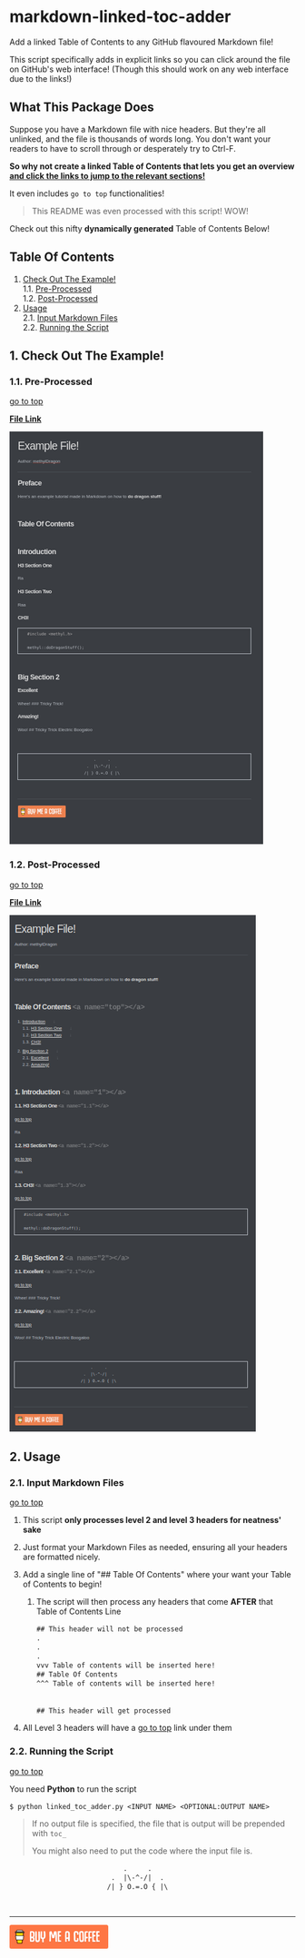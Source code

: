 # markdown-linked-toc-adder
Add a linked Table of Contents to any GitHub flavoured Markdown file!

This script specifically adds in explicit links so you can click around the file on GitHub's web interface! (Though this should work on any web interface due to the links!)



## What This Package Does

Suppose you have a Markdown file with nice headers. But they're all unlinked, and the file is thousands of words long. You don't want your readers to have to scroll through or desperately try to Ctrl-F.

**So why not create a linked Table of Contents that lets you get an overview <u>and click the links to jump to the relevant sections!</u>**

It even includes `go to top` functionalities!

> This README was even processed with this script! WOW!



Check out this nifty **dynamically generated** Table of Contents Below!

## Table Of Contents <a name="top"></a>

1. [Check Out The Example!](#1)    
   1.1. [Pre-Processed](#1.1)    
   1.2. [Post-Processed](#1.2)    
2. [Usage](#2)    
   2.1. [Input Markdown Files](#2.1)    
   2.2. [Running the Script](#2.2)    




## 1. Check Out The Example! <a name="1"></a>

### 1.1. Pre-Processed <a name="1.1"></a>
[go to top](#top)

[**File Link**](Example/example.md)


![1561970416824](assets/1561970416824.png)

### 1.2. Post-Processed <a name="1.2"></a>
[go to top](#top)

[**File Link**](toc_example.md)


![1561970478025](assets/1561970478025.png)



## 2. Usage <a name="2"></a>

### 2.1. Input Markdown Files <a name="2.1"></a>
[go to top](#top)


1. This script **only processes level 2 and level 3 headers for neatness' sake**

2. Just format your Markdown Files as needed, ensuring all your headers are formatted nicely.

3. Add a single line of "## Table Of Contents" where your want your Table of Contents to begin!

   1. The script will then process any headers that come **AFTER** that Table of Contents Line

      ```
      ## This header will not be processed
      .
      .
      .
      vvv Table of contents will be inserted here!
      ## Table Of Contents
      ^^^ Table of contents will be inserted here!
      
      
      ## This header will get processed
      ```

4. All Level 3 headers will have a [go to top](#top) link under them



### 2.2. Running the Script <a name="2.2"></a>
[go to top](#top)


You need **Python** to run the script

```shell
$ python linked_toc_adder.py <INPUT NAME> <OPTIONAL:OUTPUT NAME>
```

> If no output file is specified, the file that is output will be prepended with `toc_`
>
> You might also need to put the code where the input file is.



```
                            .     .
                         .  |\-^-/|  .    
                        /| } O.=.O { |\
```

​    

------

[![Yeah! Buy the DRAGON a COFFEE!](./assets/COFFEE%20BUTTON%20%E3%83%BE(%C2%B0%E2%88%87%C2%B0%5E).png)](https://www.buymeacoffee.com/methylDragon)